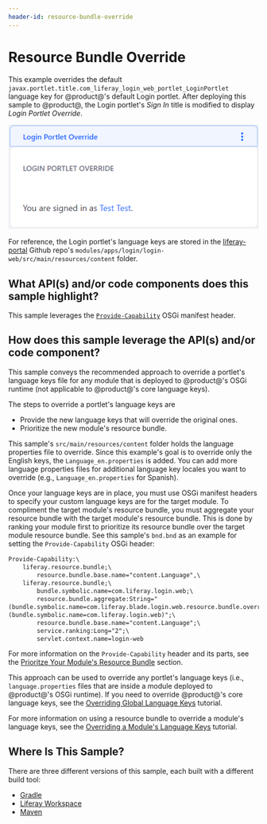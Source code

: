 ```yaml
---
header-id: resource-bundle-override
---
```


# Resource Bundle Override

This example overrides the default
`javax.portlet.title.com_liferay_login_web_portlet_LoginPortlet` language key
for @product@'s default Login portlet. After deploying this sample to @product@,
the Login portlet's *Sign In* title is modified to display *Login Portlet
Override*.

![Figure 1: The customized Login portlet displays the new language key.](../../../images/hook-resourcebundle.png)

For reference, the Login portlet's language keys are stored in the
[liferay-portal](https://github.com/liferay/liferay-portal) Github repo's
`modules/apps/login/login-web/src/main/resources/content` folder.

## What API(s) and/or code components does this sample highlight?

This sample leverages the
[`Provide-Capability`](https://bnd.bndtools.org/chapters/220-contracts.html)
OSGi manifest header.

## How does this sample leverage the API(s) and/or code component?

This sample conveys the recommended approach to override a portlet's
language keys file for any module that is deployed to @product@'s OSGi runtime
(not applicable to @product@'s core language keys).

The steps to override a portlet's language keys are

- Provide the new language keys that will override the original ones.
- Prioritize the new module's resource bundle.

This sample's `src/main/resources/content` folder holds the language properties
file to override. Since this example's goal is to override only the English
keys, the `Language_en.properties` is added. You can add more language
properties files for additional language key locales you want to override (e.g.,
`Language_en.properties` for Spanish).

Once your language keys are in place, you must use OSGi manifest headers to
specify your custom language keys are for the target module. To compliment the
target module's resource bundle, you must aggregate your resource bundle with
the target module's resource bundle. This is done by ranking your module first
to prioritize its resource bundle over the target module resource bundle. See
this sample's `bnd.bnd` as an example for setting the `Provide-Capability` OSGi
header:

    Provide-Capability:\
        liferay.resource.bundle;\
            resource.bundle.base.name="content.Language",\
        liferay.resource.bundle;\
            bundle.symbolic.name=com.liferay.login.web;\
            resource.bundle.aggregate:String="(bundle.symbolic.name=com.liferay.blade.login.web.resource.bundle.override),(bundle.symbolic.name=com.liferay.login.web)";\
            resource.bundle.base.name="content.Language";\
            service.ranking:Long="2";\
            servlet.context.name=login-web

For more information on the `Provide-Capability` header and its parts, see the
[Prioritze Your Module's Resource Bundle](/docs/7-1/tutorials/-/knowledge_base/t/overriding-a-modules-language-keys#prioritize-your-modules-resource-bundle)
section.

This approach can be used to override any portlet's language keys (i.e.,
`language.properties` files that are inside a module deployed to @product@'s
OSGi runtime). If you need to override @product@'s core language keys, see the
[Overriding Global Language Keys](/docs/7-1/tutorials/-/knowledge_base/t/overriding-global-language-keys)
tutorial.

For more information on using a resource bundle to override a module's
language keys, see the
[Overriding a Module's Language Keys](/docs/7-1/tutorials/-/knowledge_base/t/overriding-a-modules-language-keys)
tutorial.

## Where Is This Sample?

There are three different versions of this sample, each built with a different
build tool:

- [Gradle](https://github.com/liferay/liferay-blade-samples/tree/7.1/gradle/overrides/login-web-resource-bundle-override)
- [Liferay Workspace](https://github.com/liferay/liferay-blade-samples/tree/7.1/liferay-workspace/overrides/login-web-resource-bundle-override)
- [Maven](https://github.com/liferay/liferay-blade-samples/tree/7.1/maven/overrides/login-web-resource-bundle-override)

